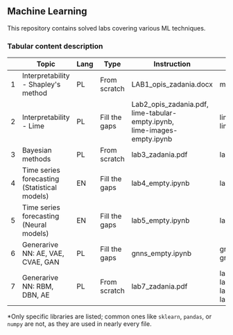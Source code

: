 ## Machine Learning

This repository contains solved labs covering various ML techniques.

### Tabular content description

|   | Topic                                        | Lang | Type          | Instruction                      | Solution                              | Libs*/Tools                                 | Points |
|---|----------------------------------------------|------|---------------|----------------------------------|---------------------------------------|---------------------------------------------|--------|
| 1 | Interpretability - Shapley's method          | PL   | From scratch  | LAB1_opis_zadania.docx           | mwardynski_lab1.pdf                   | Orange                                      | 5/5    |
| 2 | Interpretability - Lime                      | PL   | Fill the gaps | Lab2_opis_zadania.pdf,</br>lime-tabular-empty.ipynb,</br>lime-images-empty.ipynb | lime-tabular.ipynb,</br>lime-images.ipynb | lime, torch, xgboost                        | 5/5    |
| 3 | Bayesian methods                             | PL   | From scratch  | lab3_zadania.pdf                 | lab3.ipynb                            |                                             | 5/5    |
| 4 | Time series forecasting (Statistical models) | EN   | Fill the gaps | lab4_empty.ipynb                 | lab4.ipynb                            | pmdarima, sktime                            | 5/5    |
| 5 | Time series forecasting (Neural models)      | EN   | Fill the gaps | lab5_empty.ipynb                 | lab5.ipynb                            | darts, neuralforecast, ray, sktime, timesfm | 5/5    |
| 6 | Generarive NN: AE, VAE, CVAE, GAN            | PL   | Fill the gaps | gnns_empty.ipynb                 | gnns.ipynb gnns_raport.pdf            | tf.keras                                    | 5/5    |
| 7 | Generarive NN: RBM, DBN, AE                  | PL   | From scratch  | lab7_zadania.pdf                 | lab7_1.ipynb,</br>lab7_2.ipynb,</br>lab7_3.ipynb,</br>lab7_4.ipynb                          | optuna, tf.keras                            | 5/5    |

*Only specific libraries are listed; common ones like `sklearn`, `pandas`, or `numpy` are not, as they are used in nearly every file.